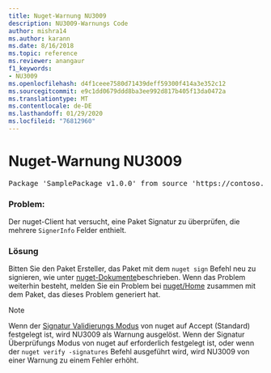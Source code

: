 ```yaml
---
title: Nuget-Warnung NU3009
description: NU3009-Warnungs Code
author: mishra14
ms.author: karann
ms.date: 8/16/2018
ms.topic: reference
ms.reviewer: anangaur
f1_keywords:
- NU3009
ms.openlocfilehash: d4f1ceee7580d71439deff59300f414a3e352c12
ms.sourcegitcommit: e9c1dd0679ddd8ba3ee992d817b405f13da0472a
ms.translationtype: MT
ms.contentlocale: de-DE
ms.lasthandoff: 01/29/2020
ms.locfileid: "76812960"
---
```

# <a name="nuget-warning-nu3009"></a>Nuget-Warnung NU3009

<pre>Package 'SamplePackage v1.0.0' from source 'https://contoso.com/index.json': The package signature file does not contain exactly one primary signature.</pre>

### <a name="issue"></a>Problem:

Der nuget-Client hat versucht, eine Paket Signatur zu überprüfen, die mehrere `SignerInfo` Felder enthielt.


### <a name="solution"></a>Lösung

Bitten Sie den Paket Ersteller, das Paket mit dem `nuget sign` Befehl neu zu signieren, wie unter [nuget-Dokumente](../../create-packages/sign-a-package.md)beschrieben. Wenn das Problem weiterhin besteht, melden Sie ein Problem bei [nuget/Home](https://github.com/NuGet/Home/issues) zusammen mit dem Paket, das dieses Problem generiert hat.


> [!Note]
> Wenn der [Signatur Validierungs Modus](../../consume-packages/installing-signed-packages.md#configure-package-signature-requirements) von nuget auf Accept (Standard) festgelegt ist, wird NU3009 als Warnung ausgelöst. Wenn der Signatur Überprüfungs Modus von nuget auf erforderlich festgelegt ist, oder wenn der `nuget verify -signatures` Befehl ausgeführt wird, wird NU3009 von einer Warnung zu einem Fehler erhöht. 
